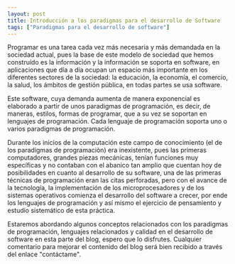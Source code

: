 ```yaml
---
layout: post
title: Introducción a los paradigmas para el desarrollo de Software
tags: ["Paradigmas para el desarrollo de software"]
---
```

Programar es una tarea cada vez más necesaria y más demandada en la sociedad actual, pues la base de este modelo de sociedad que hemos construído es la información y la información se soporta en software, en aplicaciones que día a día ocupan un espacio más importante en los diferentes sectores de la sociedad: la educación, la economía, el comercio, la salud, los ámbitos de gestión pública, en todas partes se usa software.

Este software, cuya demanda aumenta de manera exponencial es elaborado a partir de unos paradigmas de programación, es decir, de maneras, estilos, formas de programar, que a su vez se soportan en lenguajes de programación. Cada lenguaje de programación soporta uno o varios paradigmas de programación.

Durante los inicios de la computación este campo de conocimiento (el de los paradigmas de programaciòn) era inexistente, pues las primeras computadores, grandes piezas mecánicas, tenían funciones muy específicas y no contaban con el abanico tan amplio que cuentan hoy de posibilidades en cuanto al desarrollo de su software, una de las primeras técnicas de programación eran las citas perforadas, pero con el avance de la tecnología, la implementación de los microprocesadores y de los sistemas operativos comienza el desarrollo del software a crecer, por ende los lenguajes de programación y así mismo el ejercicio de pensamiento y estudio sistemático de esta práctica.

Estaremos abordando algunos conceptos relacionados con los paradigmas de programación, lenguajes relacionados y calidad en el desarrollo de software en esta parte del blog, espero que lo disfrutes. Cualquier comentario para mejorar el contenido del blog será bien recibido a través del enlace "contáctame".